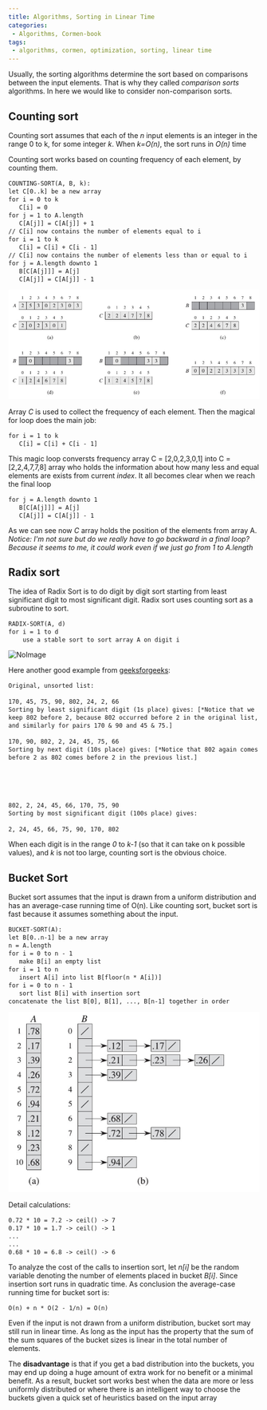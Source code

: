 ```yaml
---
title: Algorithms, Sorting in Linear Time
categories:
 - Algorithms, Cormen-book
tags:
 - algorithms, cormen, optimization, sorting, linear time
---
```


Usually, the sorting algorithms determine the sort based on comparisons between the input elements. That is why they called *comparison sorts* algorithms. In here we would like to consider non-comparison sorts.

## Counting sort
Counting sort assumes that each of the *n* input elements is an integer in the range 0 to k, for some integer *k*. When *k=O(n)*, the sort runs in *O(n)* time

Counting sort works based on counting frequency of each element, by counting them. 

```
COUNTING-SORT(A, B, k):
let C[0..k] be a new array
for i = 0 to k
   C[i] = 0
for j = 1 to A.length
   C[A[j]] = C[A[j]] + 1
// C[i] now contains the number of elements equal to i
for i = 1 to k
   C[i] = C[i] + C[i - 1]
// C[i] now contains the number of elements less than or equal to i
for j = A.length downto 1
   B[C[A[j]]] = A[j]
   C[A[j]] = C[A[j]] - 1
```

![NoImage](/assets/images/cormenAlgorithms/cormen_fig_8_2.jpg)

Array *C* is used to collect the frequency of each element. Then the magical for loop does the main job:

```
for i = 1 to k
   C[i] = C[i] + C[i - 1]
```
This magic loop conversts frequency array C = [2,0,2,3,0,1] into C = [2,2,4,7,7,8] array who holds the information about how many less and equal elements are exists from current *index*. It all becomes clear when we reach the final loop

```
for j = A.length downto 1
   B[C[A[j]]] = A[j]
   C[A[j]] = C[A[j]] - 1
```

As we can see now *C* array holds the position of the elements from array A.
*Notice: I'm not sure but do we really have to go backward in a final loop? Because it seems to me, it could work even if we just go from 1 to A.length*

## Radix sort
The idea of Radix Sort is to do digit by digit sort starting from least significant digit to most significant digit. Radix sort uses counting sort as a subroutine to sort.

```
RADIX-SORT(A, d)
for i = 1 to d
    use a stable sort to sort array A on digit i
```

![NoImage](/assets/images/cormenAlgorithms/cormen_8_3.jpg)

Here another good example from [geeksforgeeks](https://www.geeksforgeeks.org/radix-sort/):

```
Original, unsorted list:

170, 45, 75, 90, 802, 24, 2, 66
Sorting by least significant digit (1s place) gives: [*Notice that we keep 802 before 2, because 802 occurred before 2 in the original list, and similarly for pairs 170 & 90 and 45 & 75.]

170, 90, 802, 2, 24, 45, 75, 66
Sorting by next digit (10s place) gives: [*Notice that 802 again comes before 2 as 802 comes before 2 in the previous list.]



 

802, 2, 24, 45, 66, 170, 75, 90
Sorting by most significant digit (100s place) gives:

2, 24, 45, 66, 75, 90, 170, 802
```

When each digit is in the range *0* to *k-1* (so that it can take on k possible values), and *k* is not too large, counting sort is the obvious choice.

## Bucket Sort

Bucket sort assumes that the input is drawn from a uniform distribution and has an average-case running time of O(n). Like counting sort, bucket sort is fast because it assumes something about the input.

```
BUCKET-SORT(A):
let B[0..n-1] be a new array
n = A.length
for i = 0 to n - 1
   make B[i] an empty list
for i = 1 to n
   insert A[i] into list B[floor(n * A[i])]
for i = 0 to n - 1
   sort list B[i] with insertion sort
concatenate the list B[0], B[1], ..., B[n-1] together in order
```

![NoImage](/assets/images/cormenAlgorithms/cormen_fig_8_4.jpg)

Detail calculations:

```
0.72 * 10 = 7.2 -> ceil() -> 7
0.17 * 10 = 1.7 -> ceil() -> 1
...
...
0.68 * 10 = 6.8 -> ceil() -> 6
```

To analyze the cost of the calls to insertion sort, let *n[i]* be the random variable
denoting the number of elements placed in bucket *B[i]*. Since insertion sort runs in quadratic time. As conclusion the average-case running time for bucket sort is:

```
O(n) + n * O(2 - 1/n) = O(n)
```

Even if the input is not drawn from a uniform distribution, bucket sort may still run in linear time. As long as the input has the property that the sum of the sum squares of the bucket sizes is linear in the total number of elements.

The **disadvantage** is that if you get a bad distribution into the buckets, you may end up doing a huge amount of extra work for no benefit or a minimal benefit. As a result, bucket sort works best when the data are more or less uniformly distributed or where there is an intelligent way to choose the buckets given a quick set of heuristics based on the input array





